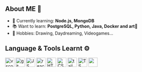 ## About ME 👋

- 🌱 Currently learning: **Node.js, MongoDB**
- 📚 Want to learn: **PostgreSQL, Python, Java, Docker and art**🎨
- 🌈 Hobbies: Drawing, Daydreaming, Videogames...

## Language & Tools Learnt ⚙️
<p align="left">
<img src="https://cdn.jsdelivr.net/gh/devicons/devicon/icons/vscode/vscode-original.svg" alt="vscode" width="30" height="30"/>
<img src="https://cdn.jsdelivr.net/gh/devicons/devicon@latest/icons/git/git-original.svg" alt="git" width="30" height="30" />
<img src="https://cdn.jsdelivr.net/gh/devicons/devicon@latest/icons/javascript/javascript-original.svg" alt="JS" width="30" height="30"/>
<img src="https://cdn.jsdelivr.net/gh/devicons/devicon@latest/icons/react/react-original.svg" alt="react" width="30" height="30">
<img src="https://cdn.jsdelivr.net/gh/devicons/devicon@latest/icons/html5/html5-original.svg" alt="HTML" width="30" height="30"/>
<img src="https://cdn.jsdelivr.net/gh/devicons/devicon@latest/icons/css3/css3-original.svg" alt="CSS" width="30" height="30" />
<img src="https://cdn.jsdelivr.net/gh/devicons/devicon@latest/icons/tailwindcss/tailwindcss-original.svg" alt="tailwindcss" wdith="30" height="30"/>
<img src="https://cdn.jsdelivr.net/gh/devicons/devicon@latest/icons/typescript/typescript-original.svg" alt="TS" width="30" height="30"/>
<img src="https://cdn.jsdelivr.net/gh/devicons/devicon@latest/icons/mysql/mysql-original-wordmark.svg" alt=""mySQL width="30" height="30"/>
</p>          


  
